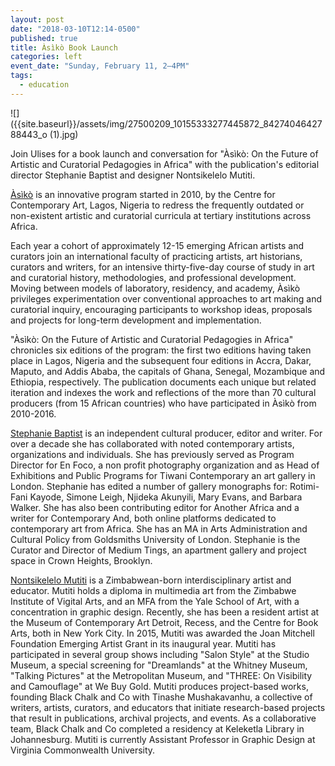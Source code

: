 ```yaml
---
layout: post
date: "2018-03-10T12:14-0500"
published: true
title: Àsìkò Book Launch
categories: left
event_date: "Sunday, February 11, 2–4PM"
tags:
  - education
---
```


![]({{site.baseurl}}/assets/img/27500209_10155333277445872_8427404642788443_o (1).jpg)

Join Ulises for a book launch and conversation for "Àsìkò: On the Future of Artistic and Curatorial Pedagogies in Africa" with the publication's editorial director Stephanie Baptist and designer Nontsikelelo Mutiti.

[Àsìkò](http://www.asikoartschool.org/) is an innovative program started in 2010, by the Centre for Contemporary Art, Lagos, Nigeria to redress the frequently outdated or non-existent artistic and curatorial curricula at tertiary institutions across Africa.

Each year a cohort of approximately 12-15 emerging African artists and curators join an international faculty of practicing artists, art historians, curators and writers, for an intensive thirty-five-day course of study in art and curatorial history, methodologies, and professional development. Moving between models of laboratory, residency, and academy, Àsìkò privileges experimentation over conventional approaches to art making and curatorial inquiry, encouraging participants to workshop ideas, proposals and projects for long-term development and implementation.

"Àsìkò: On the Future of Artistic and Curatorial Pedagogies in Africa" chronicles six editions of the program: the first two editions having taken place in Lagos, Nigeria and the subsequent four editions in Accra, Dakar, Maputo, and Addis Ababa, the capitals of Ghana, Senegal, Mozambique and Ethiopia, respectively. The publication documents each unique but related iteration and indexes the work and reflections of the more than 70 cultural producers (from 15 African countries) who have participated in Àsìkò from 2010-2016.

[Stephanie Baptist](https://stephaniebaptist.carbonmade.com/) is an independent cultural producer, editor and writer. For over a decade she has collaborated with noted contemporary artists, organizations and individuals. She has previously served as Program Director for En Foco, a non profit photography organization and as Head of Exhibitions and Public Programs for Tiwani Contemporary an art gallery in London. Stephanie has edited a number of gallery monographs for: Rotimi-Fani Kayode, Simone Leigh, Njideka Akunyili, Mary Evans, and Barbara Walker. She has also been contributing editor for Another Africa and a writer for Contemporary And, both online platforms dedicated to contemporary art from Africa. She has an MA in Arts Administration and Cultural Policy from Goldsmiths University of London. Stephanie is the Curator and Director of Medium Tings, an apartment gallery and project space in Crown Heights, Brooklyn.

[Nontsikelelo Mutiti](http://nontsikelelomutiti.com/) is a Zimbabwean-born interdisciplinary artist and educator. Mutiti holds a diploma in multimedia art from the Zimbabwe Institute of Vigital Arts, and an MFA from the Yale School of Art, with a concentration in graphic design. Recently, she has been a resident artist at the Museum of Contemporary Art Detroit, Recess, and the Centre for Book Arts, both in New York City. In 2015, Mutiti was awarded the Joan Mitchell Foundation Emerging Artist Grant in its inaugural year. Mutiti has participated in several group shows including "Salon Style" at the Studio Museum, a special screening for "Dreamlands" at the Whitney Museum, "Talking Pictures" at the Metropolitan Museum, and "THREE: On Visibility and Camouflage" at We Buy Gold. Mutiti produces project-based works, founding Black Chalk and Co with Tinashe Mushakavanhu, a collective of writers, artists, curators, and educators that initiate research-based projects that result in publications, archival projects, and events. As a collaborative team, Black Chalk and Co completed a residency at Keleketla Library in Johannesburg. Mutiti is currently Assistant Professor in Graphic Design at Virginia Commonwealth University.
